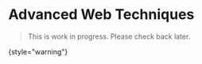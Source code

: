 # Advanced Web Techniques

> This is work in progress. Please check back later.
> 
{style="warning"}

